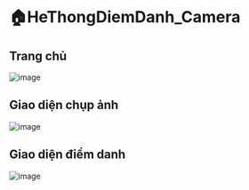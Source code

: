 # 🏠HeThongDiemDanh_Camera

## Trang chủ 
![image](https://github.com/user-attachments/assets/5f088ddd-4768-4c36-93d3-ec5cdf7d90b2)

## Giao diện chụp ảnh 
![image](https://github.com/user-attachments/assets/1c92441d-e7b2-4f0f-8db6-0dd2130d5629)

## Giao diện điểm danh 
![image](https://github.com/user-attachments/assets/7cc9106c-2bb1-44d4-ab33-80926cffa4bf)


